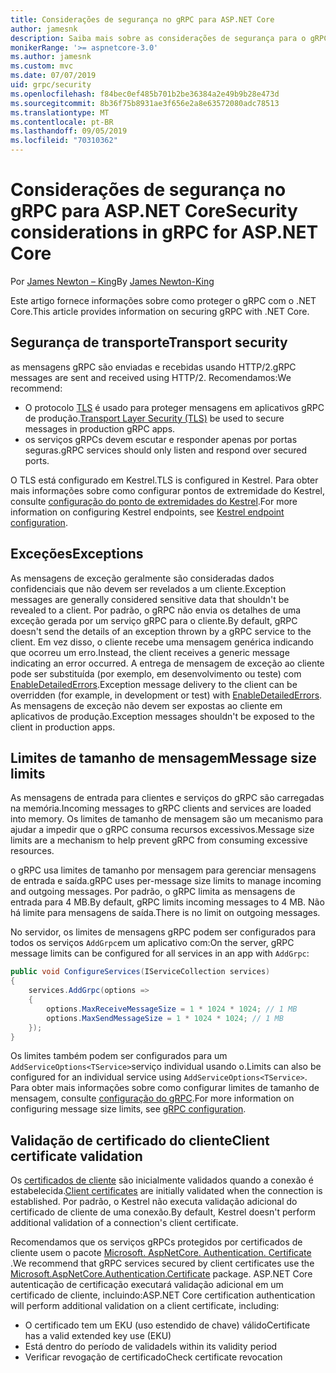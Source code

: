 ```yaml
---
title: Considerações de segurança no gRPC para ASP.NET Core
author: jamesnk
description: Saiba mais sobre as considerações de segurança para o gRPC para ASP.NET Core.
monikerRange: '>= aspnetcore-3.0'
ms.author: jamesnk
ms.custom: mvc
ms.date: 07/07/2019
uid: grpc/security
ms.openlocfilehash: f84bec0ef485b701b2be36384a2e49b9b28e473d
ms.sourcegitcommit: 8b36f75b8931ae3f656e2a8e63572080adc78513
ms.translationtype: MT
ms.contentlocale: pt-BR
ms.lasthandoff: 09/05/2019
ms.locfileid: "70310362"
---
```

# <a name="security-considerations-in-grpc-for-aspnet-core"></a><span data-ttu-id="b12c8-103">Considerações de segurança no gRPC para ASP.NET Core</span><span class="sxs-lookup"><span data-stu-id="b12c8-103">Security considerations in gRPC for ASP.NET Core</span></span>

<span data-ttu-id="b12c8-104">Por [James Newton – King](https://twitter.com/jamesnk)</span><span class="sxs-lookup"><span data-stu-id="b12c8-104">By [James Newton-King](https://twitter.com/jamesnk)</span></span>

<span data-ttu-id="b12c8-105">Este artigo fornece informações sobre como proteger o gRPC com o .NET Core.</span><span class="sxs-lookup"><span data-stu-id="b12c8-105">This article provides information on securing gRPC with .NET Core.</span></span>

## <a name="transport-security"></a><span data-ttu-id="b12c8-106">Segurança de transporte</span><span class="sxs-lookup"><span data-stu-id="b12c8-106">Transport security</span></span>

<span data-ttu-id="b12c8-107">as mensagens gRPC são enviadas e recebidas usando HTTP/2.</span><span class="sxs-lookup"><span data-stu-id="b12c8-107">gRPC messages are sent and received using HTTP/2.</span></span> <span data-ttu-id="b12c8-108">Recomendamos:</span><span class="sxs-lookup"><span data-stu-id="b12c8-108">We recommend:</span></span>

* <span data-ttu-id="b12c8-109">O protocolo [TLS](https://tools.ietf.org/html/rfc5246) é usado para proteger mensagens em aplicativos gRPC de produção.</span><span class="sxs-lookup"><span data-stu-id="b12c8-109">[Transport Layer Security (TLS)](https://tools.ietf.org/html/rfc5246) be used to secure messages in production gRPC apps.</span></span>
* <span data-ttu-id="b12c8-110">os serviços gRPCs devem escutar e responder apenas por portas seguras.</span><span class="sxs-lookup"><span data-stu-id="b12c8-110">gRPC services should only listen and respond over secured ports.</span></span>

<span data-ttu-id="b12c8-111">O TLS está configurado em Kestrel.</span><span class="sxs-lookup"><span data-stu-id="b12c8-111">TLS is configured in Kestrel.</span></span> <span data-ttu-id="b12c8-112">Para obter mais informações sobre como configurar pontos de extremidade do Kestrel, consulte [configuração do ponto de extremidades do Kestrel](xref:fundamentals/servers/kestrel#endpoint-configuration).</span><span class="sxs-lookup"><span data-stu-id="b12c8-112">For more information on configuring Kestrel endpoints, see [Kestrel endpoint configuration](xref:fundamentals/servers/kestrel#endpoint-configuration).</span></span>

## <a name="exceptions"></a><span data-ttu-id="b12c8-113">Exceções</span><span class="sxs-lookup"><span data-stu-id="b12c8-113">Exceptions</span></span>

<span data-ttu-id="b12c8-114">As mensagens de exceção geralmente são consideradas dados confidenciais que não devem ser revelados a um cliente.</span><span class="sxs-lookup"><span data-stu-id="b12c8-114">Exception messages are generally considered sensitive data that shouldn't be revealed to a client.</span></span> <span data-ttu-id="b12c8-115">Por padrão, o gRPC não envia os detalhes de uma exceção gerada por um serviço gRPC para o cliente.</span><span class="sxs-lookup"><span data-stu-id="b12c8-115">By default, gRPC doesn't send the details of an exception thrown by a gRPC service to the client.</span></span> <span data-ttu-id="b12c8-116">Em vez disso, o cliente recebe uma mensagem genérica indicando que ocorreu um erro.</span><span class="sxs-lookup"><span data-stu-id="b12c8-116">Instead, the client receives a generic message indicating an error occurred.</span></span> <span data-ttu-id="b12c8-117">A entrega de mensagem de exceção ao cliente pode ser substituída (por exemplo, em desenvolvimento ou teste) com [EnableDetailedErrors](xref:grpc/configuration#configure-services-options).</span><span class="sxs-lookup"><span data-stu-id="b12c8-117">Exception message delivery to the client can be overridden (for example, in development or test) with [EnableDetailedErrors](xref:grpc/configuration#configure-services-options).</span></span> <span data-ttu-id="b12c8-118">As mensagens de exceção não devem ser expostas ao cliente em aplicativos de produção.</span><span class="sxs-lookup"><span data-stu-id="b12c8-118">Exception messages shouldn't be exposed to the client in production apps.</span></span>

## <a name="message-size-limits"></a><span data-ttu-id="b12c8-119">Limites de tamanho de mensagem</span><span class="sxs-lookup"><span data-stu-id="b12c8-119">Message size limits</span></span>

<span data-ttu-id="b12c8-120">As mensagens de entrada para clientes e serviços do gRPC são carregadas na memória.</span><span class="sxs-lookup"><span data-stu-id="b12c8-120">Incoming messages to gRPC clients and services are loaded into memory.</span></span> <span data-ttu-id="b12c8-121">Os limites de tamanho de mensagem são um mecanismo para ajudar a impedir que o gRPC consuma recursos excessivos.</span><span class="sxs-lookup"><span data-stu-id="b12c8-121">Message size limits are a mechanism to help prevent gRPC from consuming excessive resources.</span></span>

<span data-ttu-id="b12c8-122">o gRPC usa limites de tamanho por mensagem para gerenciar mensagens de entrada e saída.</span><span class="sxs-lookup"><span data-stu-id="b12c8-122">gRPC uses per-message size limits to manage incoming and outgoing messages.</span></span> <span data-ttu-id="b12c8-123">Por padrão, o gRPC limita as mensagens de entrada para 4 MB.</span><span class="sxs-lookup"><span data-stu-id="b12c8-123">By default, gRPC limits incoming messages to 4 MB.</span></span> <span data-ttu-id="b12c8-124">Não há limite para mensagens de saída.</span><span class="sxs-lookup"><span data-stu-id="b12c8-124">There is no limit on outgoing messages.</span></span>

<span data-ttu-id="b12c8-125">No servidor, os limites de mensagens gRPC podem ser configurados para todos os serviços `AddGrpc`em um aplicativo com:</span><span class="sxs-lookup"><span data-stu-id="b12c8-125">On the server, gRPC message limits can be configured for all services in an app with `AddGrpc`:</span></span>

```csharp
public void ConfigureServices(IServiceCollection services)
{
    services.AddGrpc(options =>
    {
        options.MaxReceiveMessageSize = 1 * 1024 * 1024; // 1 MB
        options.MaxSendMessageSize = 1 * 1024 * 1024; // 1 MB
    });
}
```

<span data-ttu-id="b12c8-126">Os limites também podem ser configurados para um `AddServiceOptions<TService>`serviço individual usando o.</span><span class="sxs-lookup"><span data-stu-id="b12c8-126">Limits can also be configured for an individual service using `AddServiceOptions<TService>`.</span></span> <span data-ttu-id="b12c8-127">Para obter mais informações sobre como configurar limites de tamanho de mensagem, consulte [configuração do gRPC](xref:grpc/configuration).</span><span class="sxs-lookup"><span data-stu-id="b12c8-127">For more information on configuring message size limits, see [gRPC configuration](xref:grpc/configuration).</span></span>

## <a name="client-certificate-validation"></a><span data-ttu-id="b12c8-128">Validação de certificado do cliente</span><span class="sxs-lookup"><span data-stu-id="b12c8-128">Client certificate validation</span></span>

<span data-ttu-id="b12c8-129">Os [certificados de cliente](https://tools.ietf.org/html/rfc5246#section-7.4.4) são inicialmente validados quando a conexão é estabelecida.</span><span class="sxs-lookup"><span data-stu-id="b12c8-129">[Client certificates](https://tools.ietf.org/html/rfc5246#section-7.4.4) are initially validated when the connection is established.</span></span> <span data-ttu-id="b12c8-130">Por padrão, o Kestrel não executa validação adicional do certificado de cliente de uma conexão.</span><span class="sxs-lookup"><span data-stu-id="b12c8-130">By default, Kestrel doesn't perform additional validation of a connection's client certificate.</span></span>

<span data-ttu-id="b12c8-131">Recomendamos que os serviços gRPCs protegidos por certificados de cliente usem o pacote [Microsoft. AspNetCore. Authentication. Certificate](xref:security/authentication/certauth) .</span><span class="sxs-lookup"><span data-stu-id="b12c8-131">We recommend that gRPC services secured by client certificates use the [Microsoft.AspNetCore.Authentication.Certificate](xref:security/authentication/certauth) package.</span></span> <span data-ttu-id="b12c8-132">ASP.NET Core autenticação de certificação executará validação adicional em um certificado de cliente, incluindo:</span><span class="sxs-lookup"><span data-stu-id="b12c8-132">ASP.NET Core certification authentication will perform additional validation on a client certificate, including:</span></span>

* <span data-ttu-id="b12c8-133">O certificado tem um EKU (uso estendido de chave) válido</span><span class="sxs-lookup"><span data-stu-id="b12c8-133">Certificate has a valid extended key use (EKU)</span></span>
* <span data-ttu-id="b12c8-134">Está dentro do período de validade</span><span class="sxs-lookup"><span data-stu-id="b12c8-134">Is within its validity period</span></span>
* <span data-ttu-id="b12c8-135">Verificar revogação de certificado</span><span class="sxs-lookup"><span data-stu-id="b12c8-135">Check certificate revocation</span></span>
